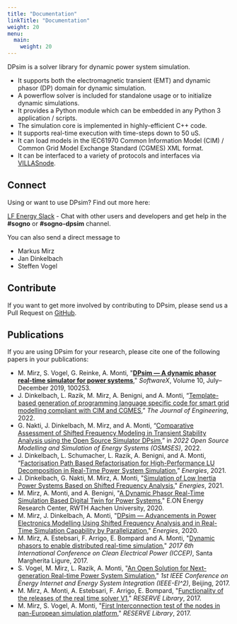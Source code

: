 ```yaml
---
title: "Documentation"
linkTitle: "Documentation"
weight: 20
menu:
  main:
    weight: 20
---
```


DPsim is a solver library for dynamic power system simulation.

- It supports both the electromagnetic transient (EMT) and dynamic phasor (DP) domain for dynamic simulation.
- A powerflow solver is included for standalone usage or to initialize dynamic simulations.
- It provides a Python module which can be embedded in any Python 3 application / scripts.
- The simulation core is implemented in highly-efficient C++ code.
- It supports real-time execution with time-steps down to 50 uS.
- It can load models in the IEC61970 Common Information Model (CIM) / Common Grid Model Exchange Standard (CGMES) XML format.
- It can be interfaced to a variety of protocols and interfaces via [VILLASnode](https://fein-aachen.org/projects/villas-node/).


## Connect

Using or want to use DPsim? Find out more here:

[LF Energy Slack](https://slack.lfenergy.org/) - Chat with other users and developers and get help in the **#sogno** or **#sogno-dpsim** channel.

You can also send a direct message to
- Markus Mirz
- Jan Dinkelbach
- Steffen Vogel


## Contribute

If you want to get more involved by contributing to DPsim, please send us a Pull Request on [GitHub](https://github.com/sogno-platform/dpsim).


## Publications

If you are using DPsim for your research, please cite one of the following papers in your publications:

- M. Mirz, S. Vogel, G. Reinke, A. Monti, "[**DPsim — A dynamic phasor real-time simulator for power systems**](https://www.sciencedirect.com/science/article/pii/S2352711018302760)," _SoftwareX_, Volume 10, July–December 2019, 100253.
- J. Dinkelbach, L. Razik, M. Mirz, A. Benigni, and A. Monti, “[Template-based generation of programming language specific code for smart grid modelling compliant with CIM and CGMES](https://onlinelibrary.wiley.com/doi/abs/10.1049/tje2.12208),” _The Journal of Engineering_, 2022.
- G. Nakti, J. Dinkelbach, M. Mirz, and A. Monti, “[Comparative Assessment of Shifted Frequency Modeling in Transient Stability Analysis using the Open Source Simulator DPsim](https://ieeexplore.ieee.org/document/9769135),” in _2022 Open Source Modelling and Simulation of Energy Systems (OSMSES)_, 2022.
- J. Dinkelbach, L. Schumacher, L. Razik, A. Benigni, and A. Monti, “[Factorisation Path Based Refactorisation for High-Performance LU Decomposition in Real-Time Power System Simulation](https://www.mdpi.com/1996-1073/14/23/7989),” _Energies_, 2021.
- J. Dinkelbach, G. Nakti, M. Mirz, A. Monti, "[Simulation of Low Inertia Power Systems Based on Shifted Frequency Analysis](https://www.mdpi.com/1996-1073/14/7/1860)," _Energies_, 2021.
- M. Mirz, A. Monti, and A. Benigni, "[A Dynamic Phasor Real-Time Simulation Based Digital Twin for Power Systems](https://publications.rwth-aachen.de/record/804608/files/804608.pdf)," E.ON Energy Research Center, RWTH Aachen University, 2020.
- M. Mirz, J. Dinkelbach, A. Monti, "[DPsim — Advancements in Power Electronics Modelling Using Shifted Frequency Analysis and in Real-Time Simulation Capability by Parallelization](https://www.mdpi.com/1996-1073/13/15/3879)," _Energies_, 2020.
- M. Mirz, A. Estebsari, F. Arrigo, E. Bompard and A. Monti, "[Dynamic phasors to enable distributed real-time simulation](http://ieeexplore.ieee.org/document/8004805/)," _2017 6th International Conference on Clean Electrical Power (ICCEP)_, Santa Margherita Ligure, 2017.
- S. Vogel, M. Mirz, L. Razik, A. Monti, "[An Open Solution for Next-generation Real-time Power System Simulation](https://ieeexplore.ieee.org/document/8245739)," _1st IEEE Conference on Energy Internet and Energy System Integration (IEEE-EI^2)_, Beijing, 2017.
- M. Mirz, A. Monti, A. Estebsari, F. Arrigo, E. Bompard, "[Functionality of the releases of the real time solver V1](http://re-serve.eu/files/reserve/Content/Deliverables/D4.2.pdf)," _RESERVE Library_, 2017.
- M. Mirz, S. Vogel, A. Monti, "[First Interconnection test of the nodes in pan-European simulation platform](http://re-serve.eu/files/reserve/Content/Deliverables/D4.4.pdf)," _RESERVE Library_, 2017.
